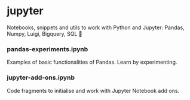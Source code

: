 # jupyter
Notebooks, snippets and utils to work with Python and Jupyter: Pandas, Numpy, Luigi, Bigquery, SQL 📓

### pandas-experiments.ipynb
Examples of basic functionalities of Pandas. Learn by experimenting.

### jupyter-add-ons.ipynb
Code fragments to initialise and work with Jupyter Notebook add ons.
